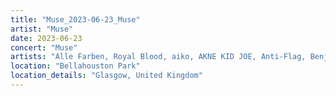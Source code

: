 ```yaml
---
title: "Muse_2023-06-23_Muse"
artist: "Muse"
date: 2023-06-23
concert: "Muse"
artists: "Alle Farben, Royal Blood, aiko, AKNE KID JOE, Anti-Flag, Benjamin Hav & Familien, Anna Kramer, 311, Annabelle, ONE OK ROCK, arlie, Highly Suspect, 01099, Muse, Blæst, Evanescence, Twin Atlantic, The Warning, Ary"
location: "Bellahouston Park"
location_details: "Glasgow, United Kingdom"
---
```

